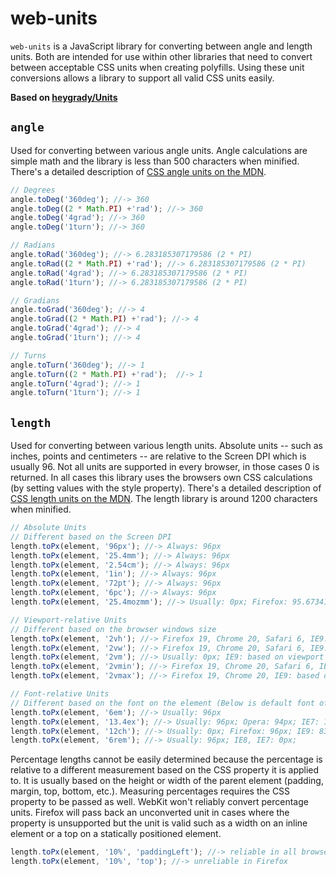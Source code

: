 # web-units

`web-units` is a JavaScript library for converting between angle and length units. Both are intended for use within other libraries that need to convert between acceptable CSS units when creating polyfills. Using these unit conversions allows a library to support all valid CSS units easily.

__Based on [heygrady/Units](https://github.com/heygrady/Units)__

## `angle`
Used for converting between various angle units. Angle calculations are simple math and the library is less than 500 characters when minified. There's a detailed description of [CSS angle units on the MDN](https://developer.mozilla.org/en/CSS/angle).

```javascript
// Degrees
angle.toDeg('360deg'); //-> 360
angle.toDeg((2 * Math.PI) +'rad'); //-> 360
angle.toDeg('4grad'); //-> 360
angle.toDeg('1turn'); //-> 360

// Radians
angle.toRad('360deg'); //-> 6.283185307179586 (2 * PI)
angle.toRad((2 * Math.PI) +'rad'); //-> 6.283185307179586 (2 * PI)
angle.toRad('4grad'); //-> 6.283185307179586 (2 * PI)
angle.toRad('1turn'); //-> 6.283185307179586 (2 * PI)

// Gradians
angle.toGrad('360deg'); //-> 4
angle.toGrad((2 * Math.PI) +'rad'); //-> 4
angle.toGrad('4grad'); //-> 4
angle.toGrad('1turn'); //-> 4

// Turns
angle.toTurn('360deg'); //-> 1
angle.toTurn((2 * Math.PI) +'rad');  //-> 1
angle.toTurn('4grad'); //-> 1
angle.toTurn('1turn'); //-> 1
```

## `length`
Used for converting between various length units. Absolute units -- such as inches, points and centimeters -- are relative to the Screen DPI which is usually 96. Not all units are supported in every browser, in those cases 0 is returned. In all cases this library uses the browsers own CSS calculations (by setting values with the style property). There's a detailed description of [CSS length units on the MDN](https://developer.mozilla.org/en/CSS/length). The length library is around 1200 characters when minified.

```javascript
// Absolute Units
// Different based on the Screen DPI
length.toPx(element, '96px'); //-> Always: 96px
length.toPx(element, '25.4mm'); //-> Always: 96px
length.toPx(element, '2.54cm'); //-> Always: 96px
length.toPx(element, '1in'); //-> Always: 96px
length.toPx(element, '72pt'); //-> Always: 96px
length.toPx(element, '6pc'); //-> Always: 96px
length.toPx(element, '25.4mozmm'); //-> Usually: 0px; Firefox: 95.673418px

// Viewport-relative Units
// Different based on the browser windows size
length.toPx(element, '2vh'); //-> Firefox 19, Chrome 20, Safari 6, IE9: based on viewport height
length.toPx(element, '2vw'); //-> Firefox 19, Chrome 20, Safari 6, IE9: based on viewport width
length.toPx(element, '2vm'); //-> Usually: 0px; IE9: based on viewport height/width
length.toPx(element, '2vmin'); //-> Firefox 19, Chrome 20, Safari 6, IE9: based on viewport height/width
length.toPx(element, '2vmax'); //-> Firefox 19, Chrome 20, IE9: based on viewport height/width

// Font-relative Units
// Different based on the font on the element (Below is default font of 16px serif font)
length.toPx(element, '6em'); //-> Usually: 96px
length.toPx(element, '13.4ex'); //-> Usually: 96px; Opera: 94px; IE7: 107px; Safari: 112px;
length.toPx(element, '12ch'); //-> Usually: 0px; Firefox: 96px; IE9: 83.2px
length.toPx(element, '6rem'); //-> Usually: 96px; IE8, IE7: 0px;
```

Percentage lengths cannot be easily determined because the percentage is relative to a different measurement based on the CSS property it is applied to. It is usually based on the height or width of the parent element (padding, margin, top, bottom, etc.). Measuring percentages requires the CSS property to be passed as well. WebKit won't reliably convert percentage units. Firefox will pass back an unconverted unit in cases where the property is unsupported but the unit is valid such as a width on an inline element or a top on a statically positioned element.

```javascript
length.toPx(element, '10%', 'paddingLeft'); //-> reliable in all browsers
length.toPx(element, '10%', 'top'); //-> unreliable in Firefox
```
